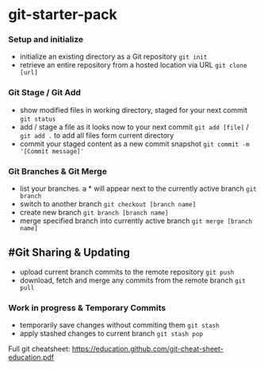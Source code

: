 # git-starter-pack

### Setup and initialize
- initialize an existing directory as a Git repository `git init`
- retrieve an entire repository from a hosted location via URL `git clone [url]`

### Git Stage / Git Add
- show modified files in working directory, staged for your next commit `git status`
- add / stage a file as it looks now to your next commit `git add [file]` / `git add .` to add all files form current directory
- commit your staged content as a new commit snapshot `git commit -m '[Commit message]'`

### Git Branches & Git Merge
- list your branches. a * will appear next to the currently active branch `git branch`
- switch to another branch `git checkout [branch name]`
- create new branch `git branch [branch name]`
- merge specified branch into currently active branch `git merge [branch name]`

## #Git Sharing & Updating
- upload current branch commits to the remote repository `git push`
- download, fetch and merge any commits from the remote branch `git pull`

### Work in progress & Temporary Commits
- temporarily save changes without commiting them `git stash`
- apply stashed changes to current branch `git stash pop`

Full git cheatsheet: https://education.github.com/git-cheat-sheet-education.pdf
